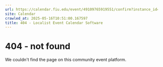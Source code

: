 ```yaml
---
url: https://calendar.fiu.edu/event/49109765919551/confirm?instance_id=49109765950291&return=https%3A%2F%2Fcalendar.fiu.edu%2Fcalendar%3Fevent_types%255B%255D%3D36918157286658
site: Calendar
crawled_at: 2025-05-16T10:51:00.167597
title: 404 - Localist Event Calendar Software
---
```


# 404 - not found
We couldn't find the page on this community event platform.
